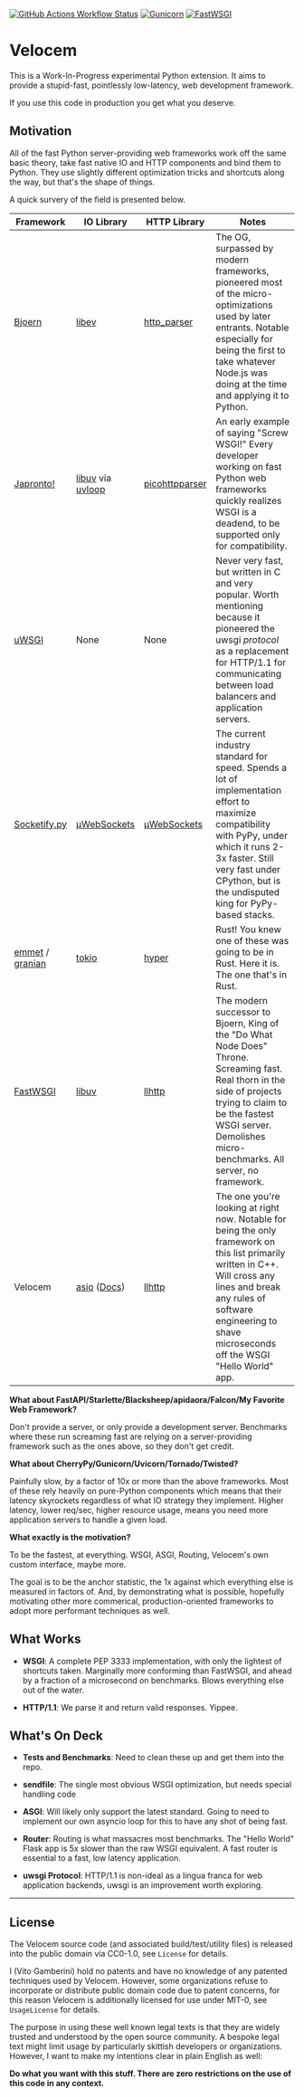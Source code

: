[![GitHub Actions Workflow Status](https://img.shields.io/github/actions/workflow/status/nickelpro/velocem/main.yaml?style=for-the-badge)](https://github.com/nickelpro/velocem/actions/workflows/main.yaml)
[![Gunicorn](https://img.shields.io/badge/Faster%20Than%20Gunicorn-1418%25-08824c?style=for-the-badge)](https://github.com/benoitc/gunicorn)
[![FastWSGI](https://img.shields.io/badge/Faster%20Than%20FastWSGI-4.68%25-lightblue?style=for-the-badge)](https://github.com/jamesroberts/fastwsgi)

# Velocem

This is a Work-In-Progress experimental Python extension. It aims to provide
a stupid-fast, pointlessly low-latency, web development framework.

If you use this code in production you get what you deserve.

## Motivation

All of the fast Python server-providing web frameworks work off the same basic
theory, take fast native IO and HTTP components and bind them to Python. They
use slightly different optimization tricks and shortcuts along the way, but
that's the shape of things.

A quick survery of the field is presented below.

| Framework | IO Library | HTTP Library |              Notes                 |
| --------- | ---------- | ------------ | -----------------------------------|
| [Bjoern](https://github.com/jonashaag/bjoern) | [libev](https://github.com/enki/libev) | [http_parser](https://github.com/nodejs/http-parser)  | The OG, surpassed by modern frameworks, pioneered most of the micro-optimizations used by later entrants. Notable especially for being the first to take whatever Node.js was doing at the time and applying it to Python.  |
| [Japronto!](https://github.com/squeaky-pl/japronto/tree/master) | [libuv](https://github.com/libuv/libuv) via [uvloop](https://github.com/MagicStack/uvloop) | [picohttpparser](https://github.com/h2o/picohttpparser) | An early example of saying "Screw WSGI!" Every developer working on fast Python web frameworks quickly realizes WSGI is a deadend, to be supported only for compatibility. |
| [uWSGI](https://github.com/unbit/uwsgi) | None | None | Never very fast, but written in C and very popular. Worth mentioning because it pioneered the uwsgi _protocol_ as a replacement for HTTP/1.1 for communicating between load balancers and application servers. |
| [Socketify.py](https://github.com/cirospaciari/socketify.py) | [µWebSockets](https://github.com/uNetworking/uWebSockets) | [µWebSockets](https://github.com/uNetworking/uWebSockets) | The current industry standard for speed. Spends a lot of implementation effort to maximize compatibility with PyPy, under which it runs 2-3x faster. Still very fast under CPython, but is the undisputed king for PyPy-based stacks. |
| [emmet](https://github.com/emmett-framework/emmett) / [granian](https://github.com/emmett-framework/granian) | [tokio](https://github.com/tokio-rs/tokio) | [hyper](https://github.com/hyperium/hyper) | Rust! You knew one of these was going to be in Rust. Here it is. The one that's in Rust. |
| [FastWSGI](https://github.com/jamesroberts/fastwsgi) | [libuv](https://github.com/libuv/libuv) | [llhttp](https://github.com/nodejs/llhttp) | The modern successor to Bjoern, King of the "Do What Node Does" Throne. Screaming fast. Real thorn in the side of projects trying to claim to be the fastest WSGI server. Demolishes micro-benchmarks. All server, no framework. |
| Velocem | [asio](https://github.com/chriskohlhoff/asio) ([Docs](https://think-async.com/Asio/)) | [llhttp](https://github.com/nodejs/llhttp) | The one you're looking at right now. Notable for being the only framework on this list primarily written in C++. Will cross any lines and break any rules of software engineering to shave microseconds off the WSGI "Hello World" app.

**What about FastAPI/Starlette/Blacksheep/apidaora/Falcon/My Favorite Web Framework?**

Don't provide a server, or only provide a development server. Benchmarks where
these run screaming fast are relying on a server-providing framework such as
the ones above, so they don't get credit.

**What about CherryPy/Gunicorn/Uvicorn/Tornado/Twisted?**

Painfully slow, by a factor of 10x or more than the above frameworks. Most of
these rely heavily on pure-Python components which means that their latency
skyrockets regardless of what IO strategy they implement. Higher latency, lower
req/sec, higher resource usage, means you need more application servers to
handle a given load.

**What exactly is the motivation?**

To be the fastest, at everything. WSGI, ASGI, Routing, Velocem's own custom
interface, maybe more.

The goal is to be the anchor statistic, the 1x against which everything else
is measured in factors of. And, by demonstrating what is possible, hopefully
motivating other more commerical, production-oriented frameworks to adopt
more performant techniques as well.

## What Works

* **WSGI**: A complete PEP 3333 implementation, with only the lightest of
  shortcuts taken. Marginally more conforming than FastWSGI, and ahead by
  a fraction of a microsecond on benchmarks. Blows everything else out of the
  water.

* **HTTP/1.1**: We parse it and return valid responses. Yippee.

## What's On Deck

* **Tests and Benchmarks**: Need to clean these up and get them into the repo.

* **sendfile**: The single most obvious WSGI optimization, but needs special
handling code

* **ASGI**: Will likely only support the latest standard. Going to need to
implement our own asyncio loop for this to have any shot of being fast.

* **Router**: Routing is what massacres most benchmarks. The "Hello World"
  Flask app is 5x slower than the raw WSGI equivalent. A fast router is
  essential to a fast, low latency application.

* **uwsgi Protocol**: HTTP/1.1 is non-ideal as a lingua franca for web
  application backends, uwsgi is an improvement worth exploring.

--------------

## License

The Velocem source code (and associated build/test/utility files) is released
into the public domain via CC0-1.0, see `License` for details.

I (Vito Gamberini) hold no patents and have no knowledge of any patented
techniques used by Velocem. However, some organizations refuse to incorporate or
distribute public domain code due to patent concerns, for this reason Velocem is
additionally licensed for use under MIT-0, see `UsageLicense` for details.

The purpose in using these well known legal texts is that they are widely
trusted and understood by the open source community. A bespoke legal text might
limit usage by particularly skittish developers or organizations. However, I
want to make my intentions clear in plain English as well:

**Do what you want with this stuff. There are zero restrictions on the use of
this code in any context.**
